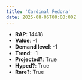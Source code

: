 ```yaml
---
title: 'Cardinal Fedora'
date: 2025-08-06T00:00:00Z
---
```

- **RAP**: 14418
- **Value**: -1
- **Demand level**: -1
- **Trend**: -1
- **Projected?**: True
- **Hyped?**: True
- **Rare?**: True
